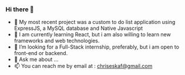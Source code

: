 ### Hi there 👋

<!--
**kikos7/kikos7** is a ✨ _special_ ✨ repository because its `README.md` (this file) appears on your GitHub profile.

Here are some ideas to get you started:
-->

- 🔭 My most recent project was a custom to do list application using ExpressJS, a MySQL database and Native Javascript
- 🌱 I am currently learning React, but i am also willing to learn new frameworks and web technologies.
- 🤔 I’m looking for a Full-Stack internship, preferably, but i am open to front-end or backend.
- 💬 Ask me about ...
- 📫 You can reach me by email at : chriseskaf@gmail.com

